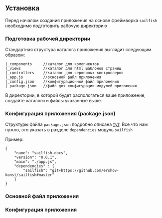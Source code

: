 ## Установка

Перед началом создания приложения на основе фреймворка `sailfish` необходимо подготовить рабочую директорию

### Подготовка рабочей директории

Стандартная структура каталога приложения выглядит следующим образом:

    |_components     //каталог для комопнентов
    |_views          //каталог для html шаблонов страниц
    |_controllers    //каталог для серверных контроллеров
    |_app.js         //основной файл приложения
    |_config.json    //конфигурационный файл приложения
    |_package.json   //файл для конфигурации модулей приложения


В директории, в которой будет распологаться ваше приложение, создайте каталоги и файлы указанные выше.

### Конфигурация приложения (package.json)

Структуры файла `package.json` подробно описана [тут](https://npmjs.org/doc/json.html).
Все что нам нужно, это указать в разделе `dependencies` модуль `sailfish`

Пример:

    {
        "name": "sailfish-docs",
        "version": "0.0.1",
        "main": "./app.js",
        "dependencies" : {
            "sailfish": "git+https://github.com/ershov-konst/sailfish#master"
        }
    }

### Основной файл приложения



### Конфигурация приложения
